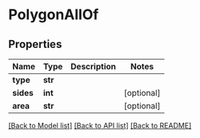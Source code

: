 # PolygonAllOf


## Properties
Name | Type | Description | Notes
------------ | ------------- | ------------- | -------------
**type** | **str** |  | 
**sides** | **int** |  | [optional] 
**area** | **str** |  | [optional] 

[[Back to Model list]](../README.md#documentation-for-models) [[Back to API list]](../README.md#documentation-for-api-endpoints) [[Back to README]](../README.md)


